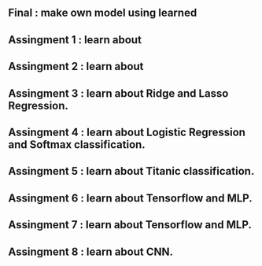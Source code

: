 ## Final : make own model using learned
## Assingment 1 : learn about 
## Assingment 2 : learn about 
## Assingment 3 : learn about Ridge and Lasso Regression.
## Assingment 4 : learn about Logistic Regression and Softmax classification.
## Assingment 5 : learn about Titanic classification.
## Assingment 6 : learn about Tensorflow and MLP.
## Assingment 7 : learn about Tensorflow and MLP.
## Assingment 8 : learn about CNN.
